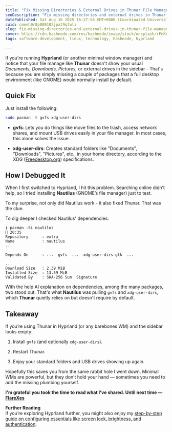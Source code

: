 ```yaml
---
title: "Fix Missing Directories & External Drives in Thunar File Manager on Hyprland"
seoDescription: "Fix missing directories and external drives in Thunar on Hyprland by installing gvfs and xdg-user-dirs for a complete experience"
datePublished: Sat Aug 16 2025 16:27:58 GMT+0000 (Coordinated Universal Time)
cuid: cmeeh0r8p000102jpat9q7wli
slug: fix-missing-directories-and-external-drives-in-thunar-file-manager-on-hyprland
cover: https://cdn.hashnode.com/res/hashnode/image/stock/unsplash/rFnKnVz6XmQ/upload/74616ca77af3624e4c31dc83e755135a.jpeg
tags: software-development, linux, technology, hashnode, hyprland

---
```


If you're running **Hyprland** (or another minimal window manager) and notice that your file manage like **Thunar** doesn't show your usual *Documents, Downloads, Pictures,* or external drives in the sidebar - That's because you are simply missing a couple of packages that a full desktop environment (like GNOME) would normally install by default.

## Quick Fix

Just install the following:

```bash
sudo pacman -S gvfs xdg-user-dirs
```

* **gvfs**: Lets you do things like move files to the trash, access network shares, and mount USB drives easily in your file manager. In most cases, this alone solves the issue.
    
* **xdg-user-dirs**: Creates standard folders like "Documents", "Downloads", "Pictures", etc., in your home directory, according to the XDG ([Freedesktop.org](http://Freedesktop.org)) specifications.
    

## How I Debugged It

When I first switched to Hyprland, I hit this problem. Searching online didn’t help, so I tried installing **Nautilus** (GNOME’s file manager) just to test.

To my surprise, not only did Nautilus work - it also fixed Thunar. That was the clue.

To dig deeper I checked Nautilus' dependencies:

```plaintext
❯ pacman -Si nautilus                                                                                                             20:35 
Repository      : extra
Name            : nautilus
...

Depends On      : ...  gvfs  ...  xdg-user-dirs-gtk  ...

...
Download Size   : 2.39 MiB
Installed Size  : 13.59 MiB
Validated By    : SHA-256 Sum  Signature
```

With the help AI explanation on dependencies, among the many packages, two stood out. That's what **Nautilus** was pulling `gvfs` and `xdg-user-dirs`, which **Thunar** quietly relies on but doesn't require by default.

## Takeaway

If you’re using Thunar in Hyprland (or any barebones WM) and the sidebar looks empty:

1. Install `gvfs` (and optionally `xdg-user-dirs`).
    
2. Restart Thunar.
    
3. Enjoy your standard folders and USB drives showing up again.
    

Hopefully this saves you from the same rabbit hole I went down. Minimal WMs are powerful, but they don’t hold your hand — sometimes you need to add the missing plumbing yourself.

**I'm grateful you took the time to read what I've shared. Until next time —** [**FlareXes**](https://www.linkedin.com/in/flarexes/)

**Further Reading**  
If you’re exploring Hyprland further, you might also enjoy my [step-by-step guide on configuring essentials like screen lock, brightness, and authentication](https://flarexes.com/hyprland-getting-started-configure-screen-lock-brightness-volume-authentication-and-more).